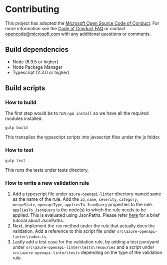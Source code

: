 # Contributing

This project has adopted the [Microsoft Open Source Code of Conduct](https://opensource.microsoft.com/codeofconduct/). For more information see the [Code of Conduct FAQ](https://opensource.microsoft.com/codeofconduct/faq/) or contact [opencode@microsoft.com](mailto:opencode@microsoft.com) with any additional questions or comments.

## Build dependencies
- Node (6.9.5 or higher)
- Node Package Manager
- Typescript (2.3.0 or higher)

## Build scripts
### How to build
The first step would be to run ```npm install``` so we have all the required modules installed.

```
gulp build
```
This transpiles the typescript scripts into javascript files under the js folder.
### How to test
```
gulp test
```
This runs the tests under tests directory.

### How to write a new validation rule
1. Add a typescript file under ```azure-openapi-linter``` directory named same as the name of the rule. Add the ```id```, ```name```, ```severity```, ```category```,  ```mergeState```,  ```openapiType```,  ```appliesTo_JsonQuery``` properties to the rule. ```appliesTo_JsonQuery``` is the node(s) to which the rule needs to be applied. This is evaluated using JsonPaths. Please refer [here](https://www.npmjs.com/package/jsonpath#jsonpath-syntax) for a brief tutorial about JsonPaths.
2. Next, implement the ```run``` method under the rule that actually does the validation. Add a reference to this script file under ```src\azure-openapi-linter\index.ts```.
3. Lastly add a test case for the validation rule, by adding a test json/yaml under ```src\azure-openapi-linter\tests\resources``` and a script under ```src\azure-openapi-linter\tests``` depending on the type of the validation rule.